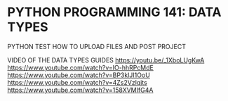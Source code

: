 # PYTHON PROGRAMMING 141: DATA TYPES
PYTHON TEST HOW TO UPLOAD FILES AND POST PROJECT

VIDEO OF THE DATA TYPES GUIDES
https://youtu.be/_1XboLUgKwA
https://www.youtube.com/watch?v=IO-hhRPcMdE
https://www.youtube.com/watch?v=BP3klJI1OoU
https://www.youtube.com/watch?v=4Zs2Vzlqjts
https://www.youtube.com/watch?v=158XVMIfG4A
